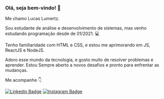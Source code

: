 ### Olá, seja bem-vindo! 👋

Me chamo Lucas Lumertz.

Sou estudante de análise e desenvolvimento de sistemas, mas venho estudando programação desde de 01/2021. 💻

Tenho familiaridade com HTML e CSS, e estou me aprimorando em JS, ReactJS e NodeJS.

Adoro esse mundo da tecnologia, e gosto muito de resolver problemas e aprender. Estou Sempre aberto a novos desafios e pronto para enfrentar as mudanças.

Me acompanhe 👇

[![Linkedin Badge](https://img.shields.io/badge/-LinkedIn-blue?style=flat-square&logo=Linkedin&logoColor=white&link=https://www.linkedin.com/in/lucas-lumertz/)](https://www.linkedin.com/in/lucas-lumertz//) [![Instagram Badge](https://img.shields.io/badge/-Instagram-purple?style=flat-square&logo=Instagram&logoColor=white&link=https://www.instagram.com/lucas_lumertz/)](https://www.instagram.com/lucas_lumertz/)
